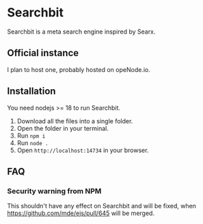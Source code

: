 # Searchbit
Searchbit is a meta search engine inspired by Searx.

## Official instance
I plan to host one, probably hosted on opeNode.io.

## Installation
You need nodejs >= 18 to run Searchbit.

1) Download all the files into a single folder.
2) Open the folder in your terminal.
3) Run `npm i`
4) Run `node .`
5) Open `http://localhost:14734` in your browser.

## FAQ

### Security warning from NPM
This shouldn't have any effect on Searchbit and will be fixed, when https://github.com/mde/ejs/pull/645 will be merged.
